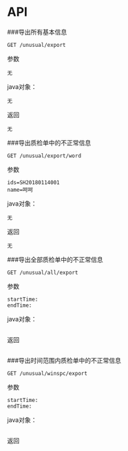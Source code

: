 # API


###导出所有基本信息
```
GET /unusual/export
```
参数
```
无
```
java对象：
```
无
```
返回
```
无
```



###导出质检单中的不正常信息
```
GET /unusual/export/word
```
参数
```
ids=SH20180114001
name=呵呵
```
java对象：
```
无
```
返回
```
无
```


###导出全部质检单中的不正常信息
```
GET /unusual/all/export  
```
参数
```
startTime:
endTime:
```
java对象：
```

```
返回
```

```



###导出时间范围内质检单中的不正常信息
```
GET /unusual/winspc/export  
```
参数
```
startTime:
endTime:
```
java对象：
```

```
返回
```

```



